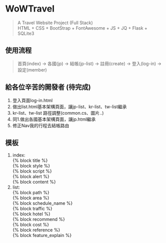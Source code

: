 # WoWTravel
>A Travel Website Project (Full Stack)<br>
HTML + CSS + BootStrap + FontAwesome + JS + JQ + Flask + SQLite3

## 使用流程
>首頁(index) -> 各國(jp) -> 結帳(jp-list) -> 註冊(create) -> 登入(log-in) -> 設定(member)

## 給各位辛苦的開發者 (待完成)
1. 登入頁面log-in.html<br>
2. 做出list.html基本架構頁面，讓jp-list、kr-list、tw-list繼承<br>
3. kr-list、tw-list 路徑調整(common.cs、圖片..)<br>
4. 同1.做出各國基本架構頁面，讓jp.html繼承<br>
5. 修正Nav我的行程去結帳路由<br>

## 模板
1. index:<br>
{% block title %}<br>
{% block style %}<br>
{% block script %}<br>
{% block alert %}<br>
{% block content %}<br>
2. list:<br>
{% block path %}<br>
{% block area %}<br>
{% block schedule_name %}<br>
{% block traffic %}<br>
{% block hotel %}<br>
{% block recommend %}<br>
{% block cost %}<br>
{% block reference %}<br>
{% block feature_explain %}<br>
